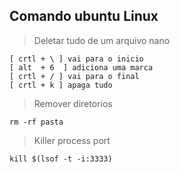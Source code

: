 ## Comando ubuntu Linux

> Deletar tudo de um arquivo nano
```
[ crtl + \ ] vai para o inicio
[ alt  + 6  ] adiciona uma marca
[ crtl + / ] vai para o final
[ crtl + k ] apaga tudo
```  

> Remover diretorios
```
rm -rf pasta
```

> Killer process port
```
kill $(lsof -t -i:3333)
```
